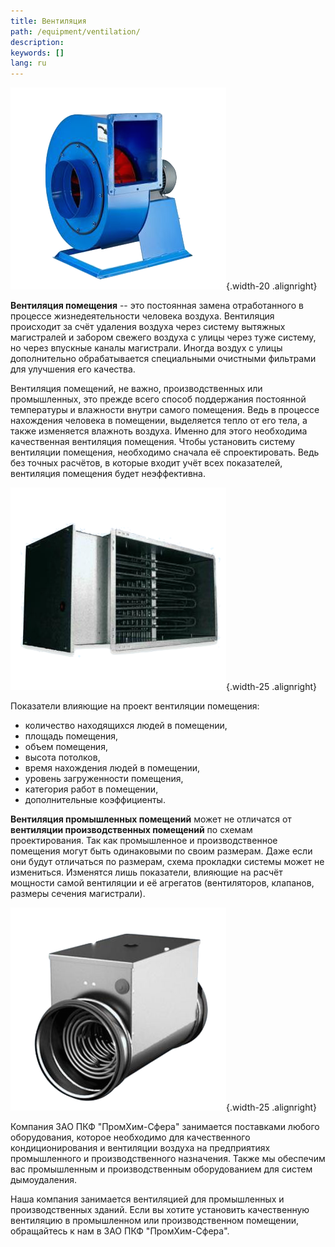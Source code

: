 ```yaml
---
title: Вентиляция
path: /equipment/ventilation/
description:
keywords: []
lang: ru
---
```


![Вентиляция](./vent-03.png){.width-20 .alignright}

**Вентиляция помещения** -- это постоянная замена отработанного в
процессе жизнедеятельности человека воздуха. Вентиляция происходит за
счёт удаления воздуха через систему вытяжных магистралей и забором
свежего воздуха с улицы через туже систему, но через впускные каналы
магистрали. Иногда воздух с улицы дополнительно обрабатывается
специальными очистными фильтрами для улучшения его качества.

Вентиляция помещений, не важно, производственных или промышленных, это
прежде всего способ поддержания постоянной температуры и влажности
внутри самого помещения. Ведь в процессе нахождения человека в
помещении, выделяется тепло от его тела, а также изменяется влажноть
воздуха. Именно для этого необходима качественная вентиляция помещения.
Чтобы установить систему вентиляции помещения, необходимо сначала её
спроектировать. Ведь без точных расчётов, в которые входит учёт всех
показателей, вентиляция помещения будет неэффективна.

![Вентиляция](./vent-01.png){.width-25 .alignright}

Показатели влияющие на проект вентиляции помещения:
* количество находящихся людей в помещении,
* площадь помещения,
* объем помещения,
* высота потолков,
* время нахождения людей в помещении,
* уровень загруженности помещения,
* категория работ в помещении,
* дополнительные коэффициенты.

**Вентиляция промышленных помещений** может не отличатся от **вентиляции
производственных помещений** по схемам проектирования. Так как
промышленное и производственное помещения могут быть одинаковыми по
своим размерам. Даже если они будут отличаться по размерам, схема
прокладки системы может не измениться. Изменятся лишь показатели,
влияющие на расчёт мощности самой вентиляции и её агрегатов
(вентиляторов, клапанов, размеры сечения магистрали).

![Вентиляция](./vent-02.png){.width-25 .alignright}

Компания ЗАО ПКФ "ПромХим-Сфера" занимается поставками любого
оборудования, которое необходимо для качественного кондиционирования и
вентиляции воздуха на предприятиях промышленного и производственного
назначения. Также мы обеспечим вас промышленным и производственным
оборудованием для систем дымоудаления.



Наша компания занимается вентиляцией для промышленных и производственных
зданий. Если вы хотите установить качественную вентиляцию в промышленном
или производственном помещении, обращайтесь к нам в ЗАО ПКФ
"ПромХим-Сфера".

